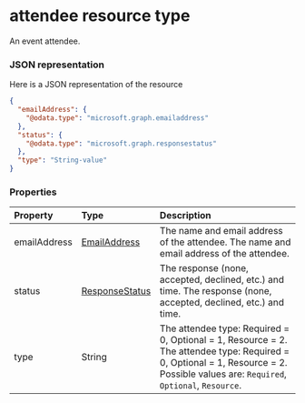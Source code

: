 # attendee resource type

An event attendee.

### JSON representation

Here is a JSON representation of the resource

<!-- {
  "blockType": "resource",
  "optionalProperties": [

  ],
  "@odata.type": "microsoft.graph.attendee"
}-->

```json
{
  "emailAddress": {
    "@odata.type": "microsoft.graph.emailaddress"
  },
  "status": {
    "@odata.type": "microsoft.graph.responsestatus"
  },
  "type": "String-value"
}

```
### Properties
| Property	   | Type	|Description|
|:---------------|:--------|:----------|
|emailAddress|[EmailAddress](emailaddress.md)|The name and email address of the attendee. The name and email address of the attendee.|
|status|[ResponseStatus](responsestatus.md)|The response (none, accepted, declined, etc.) and time. The response (none, accepted, declined, etc.) and time.|
|type|String|The attendee type: Required = 0, Optional = 1, Resource = 2. The attendee type: Required = 0, Optional = 1, Resource = 2. Possible values are: `Required`, `Optional`, `Resource`.|

<!-- uuid: 8fcb5dbc-d5aa-4681-8e31-b001d5168d79
2015-10-25 14:57:30 UTC -->
<!-- {
  "type": "#page.annotation",
  "description": "attendee resource",
  "keywords": "",
  "section": "documentation",
  "tocPath": ""
}-->